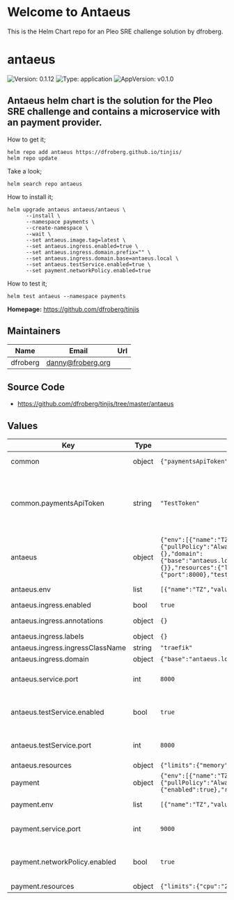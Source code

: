 # Welcome to Antaeus

This is the Helm Chart repo for an Pleo SRE challenge solution by dfroberg.
# antaeus

![Version: 0.1.12](https://img.shields.io/badge/Version-0.1.12-informational?style=flat-square) ![Type: application](https://img.shields.io/badge/Type-application-informational?style=flat-square) ![AppVersion: v0.1.0](https://img.shields.io/badge/AppVersion-v0.1.0-informational?style=flat-square)

Antaeus helm chart is the solution for the Pleo SRE challenge and
contains a microservice with an payment provider.
---
How to get it;
~~~
helm repo add antaeus https://dfroberg.github.io/tinjis/
helm repo update
~~~
Take a look;
~~~
helm search repo antaeus
~~~
How to install it;
~~~
helm upgrade antaeus antaeus/antaeus \
      --install \
      --namespace payments \
      --create-namespace \
      --wait \
      --set antaeus.image.tag=latest \
      --set antaeus.ingress.enabled=true \
      --set antaeus.ingress.domain.prefix="" \
      --set antaeus.ingress.domain.base=antaeus.local \
      --set antaeus.testService.enabled=true \
      --set payment.networkPolicy.enabled=true
~~~
How to test it;
~~~
helm test antaeus --namespace payments
~~~

**Homepage:** <https://github.com/dfroberg/tinjis>

## Maintainers

| Name | Email | Url |
| ---- | ------ | --- |
| dfroberg | <danny@froberg.org> |  |

## Source Code

* <https://github.com/dfroberg/tinjis/tree/master/antaeus>

## Values

| Key | Type | Default | Description |
|-----|------|---------|-------------|
| common | object | `{"paymentsApiToken":"TestToken"}` | Common values for all services |
| common.paymentsApiToken | string | `"TestToken"` | This is optional, will be pupulated by a random string if not defined or already present in a secret. |
| antaeus | object | `{"env":[{"name":"TZ","value":"Europe/Stockholm"}],"image":{"pullPolicy":"Always","repository":"dfroberg/pleo-antaeus","tag":"latest"},"ingress":{"annotations":{},"domain":{"base":"antaeus.local","prefix":"","suffix":""},"enabled":true,"ingressClassName":"traefik","labels":{}},"resources":{"limits":{"memory":"4096Mi"},"requests":{"cpu":"1024m","memory":"4096Mi"}},"service":{"port":8000},"testService":{"enabled":true,"port":8000}}` | Values for antaeus service |
| antaeus.env | list | `[{"name":"TZ","value":"Europe/Stockholm"}]` | Environment vars to set |
| antaeus.ingress.enabled | bool | `true` | Enable ingress |
| antaeus.ingress.annotations | object | `{}` | Ingress annotations |
| antaeus.ingress.labels | object | `{}` | Ingress labels |
| antaeus.ingress.ingressClassName | string | `"traefik"` | IngressClassname |
| antaeus.ingress.domain | object | `{"base":"antaeus.local","prefix":"","suffix":""}` | Build host string |
| antaeus.service.port | int | `8000` | Port number (Defaults to 8000) |
| antaeus.testService.enabled | bool | `true` | Enable if you wish to deploy a NodePort test service |
| antaeus.testService.port | int | `8000` | Port number (Defaults to 8000) |
| antaeus.resources | object | `{"limits":{"memory":"4096Mi"},"requests":{"cpu":"1024m","memory":"4096Mi"}}` | Resource limits |
| payment | object | `{"env":[{"name":"TZ","value":"Europe/Stockholm"}],"image":{"pullPolicy":"Always","repository":"dfroberg/pleo-payment","tag":"latest"},"networkPolicy":{"enabled":true},"resources":{"limits":{"cpu":"250m","memory":"64Mi"}},"service":{"port":9000}}` | Values for payment service |
| payment.env | list | `[{"name":"TZ","value":"Europe/Stockholm"}]` | Environment vars to set |
| payment.service.port | int | `9000` | Port number (Defaults to 9000) |
| payment.networkPolicy.enabled | bool | `true` | Allow communication to this service ONLY from antaeus |
| payment.resources | object | `{"limits":{"cpu":"250m","memory":"64Mi"}}` | Resource limits |

